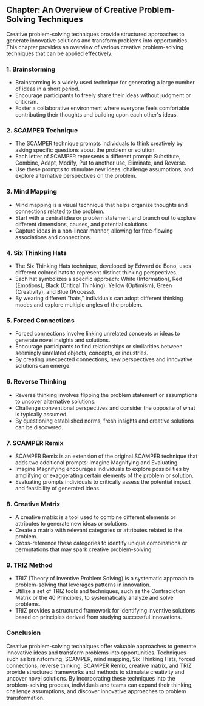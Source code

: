 Chapter: An Overview of Creative Problem-Solving Techniques
-----------------------------------------------------------

Creative problem-solving techniques provide structured approaches to generate innovative solutions and transform problems into opportunities. This chapter provides an overview of various creative problem-solving techniques that can be applied effectively.

### **1. Brainstorming**

* Brainstorming is a widely used technique for generating a large number of ideas in a short period.
* Encourage participants to freely share their ideas without judgment or criticism.
* Foster a collaborative environment where everyone feels comfortable contributing their thoughts and building upon each other's ideas.

### **2. SCAMPER Technique**

* The SCAMPER technique prompts individuals to think creatively by asking specific questions about the problem or solution.
* Each letter of SCAMPER represents a different prompt: Substitute, Combine, Adapt, Modify, Put to another use, Eliminate, and Reverse.
* Use these prompts to stimulate new ideas, challenge assumptions, and explore alternative perspectives on the problem.

### **3. Mind Mapping**

* Mind mapping is a visual technique that helps organize thoughts and connections related to the problem.
* Start with a central idea or problem statement and branch out to explore different dimensions, causes, and potential solutions.
* Capture ideas in a non-linear manner, allowing for free-flowing associations and connections.

### **4. Six Thinking Hats**

* The Six Thinking Hats technique, developed by Edward de Bono, uses different colored hats to represent distinct thinking perspectives.
* Each hat symbolizes a specific approach: White (Information), Red (Emotions), Black (Critical Thinking), Yellow (Optimism), Green (Creativity), and Blue (Process).
* By wearing different "hats," individuals can adopt different thinking modes and explore multiple angles of the problem.

### **5. Forced Connections**

* Forced connections involve linking unrelated concepts or ideas to generate novel insights and solutions.
* Encourage participants to find relationships or similarities between seemingly unrelated objects, concepts, or industries.
* By creating unexpected connections, new perspectives and innovative solutions can emerge.

### **6. Reverse Thinking**

* Reverse thinking involves flipping the problem statement or assumptions to uncover alternative solutions.
* Challenge conventional perspectives and consider the opposite of what is typically assumed.
* By questioning established norms, fresh insights and creative solutions can be discovered.

### **7. SCAMPER Remix**

* SCAMPER Remix is an extension of the original SCAMPER technique that adds two additional prompts: Imagine Magnifying and Evaluating.
* Imagine Magnifying encourages individuals to explore possibilities by amplifying or exaggerating certain elements of the problem or solution.
* Evaluating prompts individuals to critically assess the potential impact and feasibility of generated ideas.

### **8. Creative Matrix**

* A creative matrix is a tool used to combine different elements or attributes to generate new ideas or solutions.
* Create a matrix with relevant categories or attributes related to the problem.
* Cross-reference these categories to identify unique combinations or permutations that may spark creative problem-solving.

### **9. TRIZ Method**

* TRIZ (Theory of Inventive Problem Solving) is a systematic approach to problem-solving that leverages patterns in innovation.
* Utilize a set of TRIZ tools and techniques, such as the Contradiction Matrix or the 40 Principles, to systematically analyze and solve problems.
* TRIZ provides a structured framework for identifying inventive solutions based on principles derived from studying successful innovations.

### Conclusion

Creative problem-solving techniques offer valuable approaches to generate innovative ideas and transform problems into opportunities. Techniques such as brainstorming, SCAMPER, mind mapping, Six Thinking Hats, forced connections, reverse thinking, SCAMPER Remix, creative matrix, and TRIZ provide structured frameworks and methods to stimulate creativity and uncover novel solutions. By incorporating these techniques into the problem-solving process, individuals and teams can expand their thinking, challenge assumptions, and discover innovative approaches to problem transformation.
